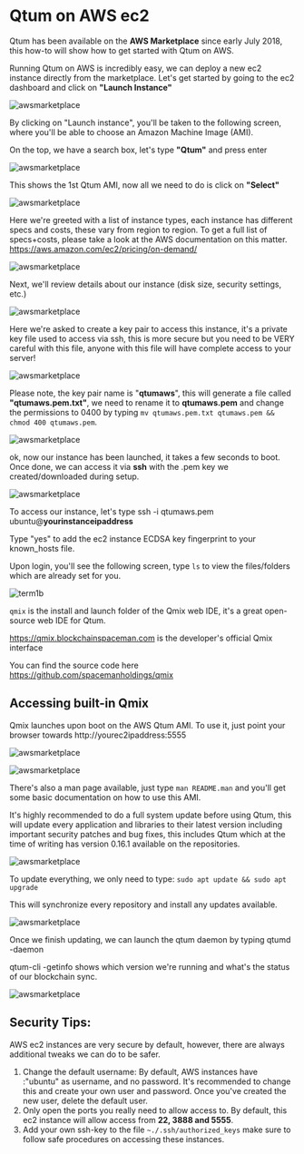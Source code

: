 # Qtum on AWS ec2



Qtum has been available on the **AWS Marketplace**  since early July 2018, this how-to will show how to get started with Qtum on AWS.

Running Qtum on AWS is incredibly easy, we can deploy a new ec2 instance directly from the marketplace. Let's get started by going to the ec2 dashboard and click on **"Launch Instance"**

![awsmarketplace](aws.jpg)

By clicking on "Launch instance", you'll be taken to the following screen, where you'll be able to choose an Amazon Machine Image (AMI). 

On the top, we have a search box, let's type **"Qtum"** and press enter



![awsmarketplace](aws2.jpg)





This shows the 1st Qtum AMI, now all we need to do is click on **"Select"**

![awsmarketplace](aws3.jpg)



Here we're greeted with a list of instance types, each instance has different specs and costs, these vary from region to region. To get a full list of specs+costs, please take a look at the AWS documentation on this matter.  https://aws.amazon.com/ec2/pricing/on-demand/

![awsmarketplace](aws4.jpg)



Next, we'll review details about our instance (disk size, security settings, etc.)

![awsmarketplace](aws5.jpg)

Here we're asked to create a key pair to access this instance, it's a private key file used to access via ssh, this is more secure but you need to be VERY careful with this file, anyone with this file will have complete access to your server!

![awsmarketplace](aws6.jpg)

Please note, the key pair name is "**qtumaws**", this will generate a file called **"qtumaws.pem.txt"**, we need to rename it to **qtumaws.pem** and change the permissions to 0400 by typing `mv qtumaws.pem.txt qtumaws.pem && chmod 400 qtumaws.pem`.



![awsmarketplace](aws7.jpg)

ok, now our instance has been launched, it takes a few seconds to boot. Once done, we can access it via **ssh** with the .pem key we created/downloaded during setup.

![awsmarketplace](aws8.jpg)

To access our instance, let's type ssh -i qtumaws.pem ubuntu@**yourinstanceipaddress**

Type "yes" to add the ec2 instance ECDSA key fingerprint to your known_hosts file. 

Upon login, you'll see the following screen, type `ls` to view the files/folders which are already set for you.

![term1b](https://user-images.githubusercontent.com/29760787/83365504-71dd0500-a376-11ea-8860-98ee16705dc4.jpg)

`qmix` is the install and launch folder of the Qmix web IDE, it's a great open-source web IDE for Qtum. 

https://qmix.blockchainspaceman.com is the developer's official Qmix interface

You can find the source code here https://github.com/spacemanholdings/qmix 

## Accessing built-in Qmix



Qmix launches upon boot on the AWS Qtum AMI. To use it, just point your browser towards http://yourec2ipaddress:5555

![awsmarketplace](qmix.jpg)

![awsmarketplace](term2.jpg)

There's also a man page available, just type `man README.man` and you'll get some basic documentation on how to use this AMI.

It's highly recommended to do a full system update before using Qtum, this will update every application and libraries to their latest version including important security patches and bug fixes, this includes Qtum which at the time of writing has version 0.16.1 available on the repositories. 

![awsmarketplace](term5.jpg)

To update everything, we only need to type: `sudo apt update && sudo apt upgrade`

This will synchronize every repository and install any updates available.

![awsmarketplace](term4.jpg)

Once we finish updating, we can launch the qtum daemon by typing qtumd -daemon 

qtum-cli -getinfo shows which version we're running and what's the status of our blockchain sync.

![awsmarketplace](term3.jpg)





## Security Tips:

AWS ec2 instances are very secure by default, however, there are always additional tweaks we can do to be safer.

1. Change the default username: By default, AWS instances have :"ubuntu" as username, and no password. It's recommended to change this and create your own user and password. Once you've created the new user, delete the default user.
2. Only open the ports you really need to allow access to. By default, this ec2 instance will allow access from **22, 3888 and 5555**.
3. Add your own ssh-key to the file `~./.ssh/authorized_keys` make sure to follow safe procedures on accessing these instances.
